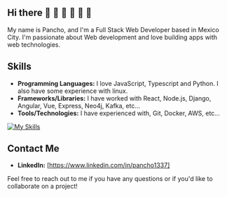 ## Hi there 👋 🥳 👋 🥳 👋 🥳

<!--
**LuisAguilarPena/LuisAguilarPena** is a ✨ _special_ ✨ repository because its `README.md` (this file) appears on your GitHub profile.

Here are some ideas to get you started:

- 🔭 I’m currently working on ...
- 🌱 I’m currently learning ...
- 👯 I’m looking to collaborate on ...
- 🤔 I’m looking for help with ...
- 💬 Ask me about ...
- 📫 How to reach me: ...
- 😄 Pronouns: ...
- ⚡ Fun fact: ...
-->

My name is Pancho, and I'm a Full Stack Web Developer based in Mexico City. I'm passionate about Web development and love building apps with web technologies.

## Skills

- **Programming Languages:** I love JavaScript, Typescript and Python. I also have some experience with linux.
- **Frameworks/Libraries:** I have worked with React, Node.js, Django, Angular, Vue, Express, Neo4j, Kafka, etc...
- **Tools/Technologies:** I have experienced with, Git, Docker, AWS, etc...

[![My Skills](https://skillicons.dev/icons?i=js,ts,python,react,vue,nodejs,express,postgres,mongodb,git,docker,aws,linux,ai)](https://skillicons.dev)


## Contact Me

- **LinkedIn:** [https://www.linkedin.com/in/pancho1337]

Feel free to reach out to me if you have any questions or if you'd like to collaborate on a project!
